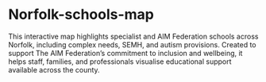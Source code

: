 # Norfolk-schools-map
This interactive map highlights specialist and AIM Federation schools across Norfolk, including complex needs, SEMH, and autism provisions. Created to support The AIM Federation’s commitment to inclusion and wellbeing, it helps staff, families, and professionals visualise educational support available across the county.
